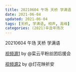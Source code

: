 ```yaml
---
title: 20210604 午场 天桥 学满语
date: 2021-06-04
updated: 2021-06-04
tags: [天桥, 学满语, 相声, 高峰] 
categories: (2021)辛丑年场次 
---
```

20210604 午场 天桥 学满语

[视频源1](https://m.weibo.cn/6574451359/4644414927148044 ) by @栾云平粉丝团后援会

[视频源2](https://m.weibo.cn/1950216183/4644449847872042 ) by @灯花映祈安

